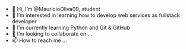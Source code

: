 - 👋 Hi, I’m @MauricioOliva09, student
- 👀 I’m interested in learning how to develop web services as fullstack developer
- 🌱 I’m currently learning Python and Git & GitHub
- 💞️ I’m looking to collaborate on ...
- 📫 How to reach me ...

<!---
MauricioOliva09/MauricioOliva09 is a ✨ special ✨ repository because its `README.md` (this file) appears on your GitHub profile.
You can click the Preview link to take a look at your changes.
--->

